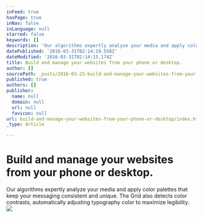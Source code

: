 ```yaml
---
inFeed: true
hasPage: true
inNav: false
inLanguage: null
starred: false
keywords: []
description: 'Our algorithms expertly analyze your media and apply color palettes that keep your messaging consistent and unique. The Grid also detects color contrasts, automatically adjusting typography color to maximize legibility.'
datePublished: '2016-03-31T02:14:19.558Z'
dateModified: '2016-03-31T02:14:15.174Z'
title: Build and manage your websites from your phone or desktop.
author: []
sourcePath: _posts/2016-03-25-build-and-manage-your-websites-from-your-phone-or-desktop.md
published: true
authors: []
publisher:
  name: null
  domain: null
  url: null
  favicon: null
url: build-and-manage-your-websites-from-your-phone-or-desktop/index.html
_type: Article

---
```

# Build and manage your websites from your phone or desktop.

Our algorithms expertly analyze your media and apply color palettes that keep your messaging consistent and unique. The Grid also detects color contrasts, automatically adjusting typography color to maximize legibility.
![](https://the-grid-user-content.s3-us-west-2.amazonaws.com/e20f54a9-fa5d-456f-a0dd-94a0984c8601.jpg)